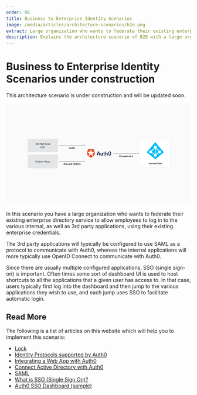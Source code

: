 ```yaml
---
order: 06
title: Business to Enterprise Identity Scenarios
image: /media/articles/architecture-scenarios/b2e.png
extract: Large organization who wants to federate their existing enterprise directory service to allow employees to log in to applications using their existing enterprise credentials.
description: Explains the architecture scenario of B2E with a large organization that wants to extend their existing enterprise directory service.
---
```


# Business to Enterprise Identity Scenarios&nbsp;<span class="btn btn-warning btn-sm">under construction</span>

<div class="alert alert-info">This architecture scenario is under construction and will be updated soon.</div>

![](/media/articles/architecture-scenarios/b2e.png)

In this scenario you have a large organization who wants to federate their existing enterprise directory service to allow employees to log in to the various internal, as well as 3rd party applications, using their existing enterprise credentials.

The 3rd party applications will typically be configured to use SAML as a protocol to communicate with Auth0, whereas the internal applications will more typically use OpenID Connect to communicate with Auth0.

Since there are usually multiple configured applications, SSO (single sign-on) is important. Often times some sort of dashboard UI is used to host shortcuts to all the applications that a given user has access to. In that case, users typically first log into the dashboard and then jump to the various applications they wish to use, and each jump uses SSO to facilitate automatic login.

## Read More

The following is a list of articles on this website which will help you to implement this scenario:

* [Lock](https://auth0.com/lock)
* [Identity Protocols supported by Auth0](/protocols)
* [Integrating a Web App with Auth0](/oauth-web-protocol)
* [Connect Active Directory with Auth0](/connections/enterprise/active-directory)
* [SAML](/saml-configuration)
* [What is SSO (Single Sign On)?](/sso)
* [Auth0 SSO Dashboard (sample)](https://github.com/auth0-samples/auth0-sso-dashboard)
